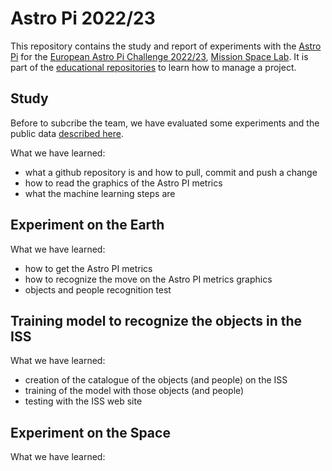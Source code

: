 # Astro Pi 2022/23

This repository contains the study and report of experiments with the [Astro Pi](https://github.com/raspberrypilearning/astro-pi-guide)
for the [European Astro Pi Challenge 2022/23](https://astro-pi.org/), [Mission Space Lab](https://astro-pi.org/mission-space-lab/).
It is part of the [educational repositories](https://github.com/pandle/materials) to learn how to manage a project.

## Study

Before to subcribe the team, we have evaluated some experiments and the public data [described here](study/README.md).

What we have learned:

* what a github repository is and how to pull, commit and push a change
* how to read the graphics of the Astro PI metrics
* what the machine learning steps are

## Experiment on the Earth

What we have learned:

* how to get the Astro PI metrics
* how to recognize the move on the Astro PI metrics graphics
* objects and people recognition test

## Training model to recognize the objects in the ISS

What we have learned:

* creation of the catalogue of the objects (and people) on the ISS
* training of the model with those objects (and people)
* testing with the ISS web site

## Experiment on the Space

What we have learned:

